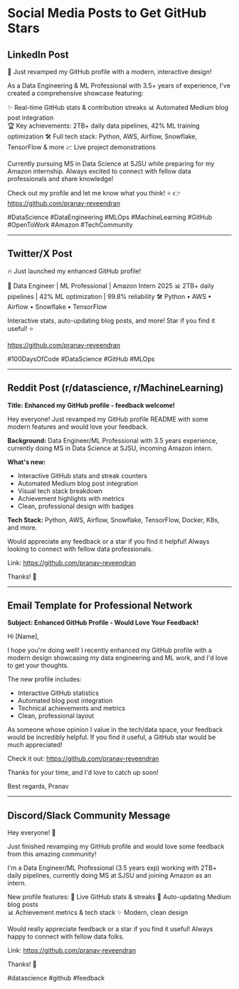 # Social Media Posts to Get GitHub Stars

## LinkedIn Post

🚀 Just revamped my GitHub profile with a modern, interactive design! 

As a Data Engineering & ML Professional with 3.5+ years of experience, I've created a comprehensive showcase featuring:

✨ Real-time GitHub stats & contribution streaks
📊 Automated Medium blog post integration  
🏆 Key achievements: 2TB+ daily data pipelines, 42% ML training optimization
🛠️ Full tech stack: Python, AWS, Airflow, Snowflake, TensorFlow & more
📈 Live project demonstrations

Currently pursuing MS in Data Science at SJSU while preparing for my Amazon internship. Always excited to connect with fellow data professionals and share knowledge!

Check out my profile and let me know what you think! ⭐ 
👉 https://github.com/pranav-reveendran

#DataScience #DataEngineering #MLOps #MachineLearning #GitHub #OpenToWork #Amazon #TechCommunity

---

## Twitter/X Post

🔥 Just launched my enhanced GitHub profile! 

🚀 Data Engineer | ML Professional | Amazon Intern 2025
📊 2TB+ daily pipelines | 42% ML optimization | 99.8% reliability
🛠️ Python • AWS • Airflow • Snowflake • TensorFlow

Interactive stats, auto-updating blog posts, and more!
Star if you find it useful! ⭐

https://github.com/pranav-reveendran

#100DaysOfCode #DataScience #GitHub #MLOps

---

## Reddit Post (r/datascience, r/MachineLearning)

**Title: Enhanced my GitHub profile - feedback welcome!**

Hey everyone! Just revamped my GitHub profile README with some modern features and would love your feedback.

**Background:** Data Engineer/ML Professional with 3.5 years experience, currently doing MS in Data Science at SJSU, incoming Amazon intern.

**What's new:**
- Interactive GitHub stats and streak counters
- Automated Medium blog post integration
- Visual tech stack breakdown
- Achievement highlights with metrics
- Clean, professional design with badges

**Tech Stack:** Python, AWS, Airflow, Snowflake, TensorFlow, Docker, K8s, and more.

Would appreciate any feedback or a star if you find it helpful! Always looking to connect with fellow data professionals.

Link: https://github.com/pranav-reveendran

Thanks! 🚀

---

## Email Template for Professional Network

**Subject: Enhanced GitHub Profile - Would Love Your Feedback!**

Hi [Name],

I hope you're doing well! I recently enhanced my GitHub profile with a modern design showcasing my data engineering and ML work, and I'd love to get your thoughts.

The new profile includes:
- Interactive GitHub statistics
- Automated blog post integration
- Technical achievements and metrics
- Clean, professional layout

As someone whose opinion I value in the tech/data space, your feedback would be incredibly helpful. If you find it useful, a GitHub star would be much appreciated!

Check it out: https://github.com/pranav-reveendran

Thanks for your time, and I'd love to catch up soon!

Best regards,
Pranav

---

## Discord/Slack Community Message

Hey everyone! 👋

Just finished revamping my GitHub profile and would love some feedback from this amazing community!

I'm a Data Engineer/ML Professional (3.5 years exp) working with 2TB+ daily pipelines, currently doing MS at SJSU and joining Amazon as an intern.

New profile features:
🚀 Live GitHub stats & streaks
📝 Auto-updating Medium blog posts  
📊 Achievement metrics & tech stack
✨ Modern, clean design

Would really appreciate feedback or a star if you find it useful! Always happy to connect with fellow data folks.

Link: https://github.com/pranav-reveendran

Thanks! 🙏

#datascience #github #feedback 